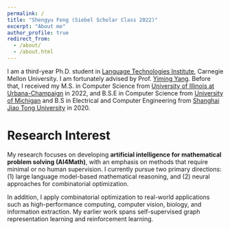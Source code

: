 ```yaml
---
permalink: /
title: "Shengyu Feng (Siebel Scholar Class 2022)"
excerpt: "About me"
author_profile: true
redirect_from: 
  - /about/
  - /about.html
---
```



I am a third-year Ph.D. student in [Language Technologies Institute](lti.cs.cmu.edu), Carnegie Mellon University. I am fortunately advised by Prof. [Yiming Yang](https://www.cs.cmu.edu/~./yiming/). Before that, I received my M.S. in Computer Science from [University of Illinois at Urbana-Champaign](https://illinois.edu/) in 2022, and B.S.E in Computer Science from [University of Michigan](https://umich.edu/) and B.S in Electrical and Computer Engineering from [Shanghai Jiao Tong University](https://en.sjtu.edu.cn/) in 2020.

Research Interest
======

My research focuses on developing **artificial intelligence for mathematical problem solving (AI4Math)**, with an emphasis on methods that require minimal or no human supervision. I currently pursue two primary directions: (1) large language model-based mathematical reasoning, and (2) neural approaches for combinatorial optimization.

In addition, I apply combinatorial optimization to real-world applications such as high-performance computing, computer vision, biology, and information extraction. My earlier work spans self-supervised graph representation learning and reinforcement learning.
